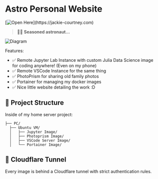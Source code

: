 # Astro Personal Website


[![Open Here]([https://developer.stackblitz.com/img/open_in_stackblitz.svg](https://bluemoji.io/cdn-proxy/646218c67da47160c64a84d5/66b3e5d0c2ab246786ca1d5e_86.png))](https://jackie-courtney.com)


> 🧑‍🚀 **Seasoned astronaut...** 

![Diagram]([https://github.com/withastro/astro/assets/2244813/ff10799f-a816-4703-b967-c78997e8323d](https://github.com/jackie-0110/jackiedockerwebsite/blob/main/src/Websitediagram.svg))

Features:

- ✅ Remote Jupyter Lab Instance with custom Julia Data Science image for coding anywhere! (Even on my phone)
- ✅ Remote VSCode Instance for the same thing
- ✅ PhotoPrism for sharing old family photos
- ✅ Portainer for managing my docker images
- ✅ Nice little website detailing the work :D

## 🚀 Project Structure

Inside of my home server project:

```text
├── PC/  
  ├── Ubuntu VM/
  │   ├── Jupyter Image/
  │   ├── Photoprism Image/
  │   ├── VSCode Server Image/
  │   └── Portainer Image/
```

## 🧞 Cloudflare Tunnel

Every image is behind a Cloudflare tunnel with strict authentication rules.

